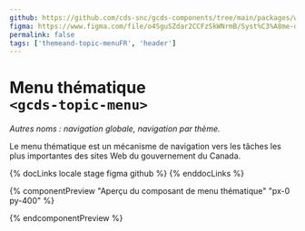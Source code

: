 ```yaml
---
github: https://github.com/cds-snc/gcds-components/tree/main/packages/web/src/components/gcds-topic-menu
figma: https://www.figma.com/file/o4SguSZdar2CCFzSkWNrmB/Syst%C3%A8me-de-design-GC?type=design&node-id=114-2818&mode=design&t=1DaL24vHpjRRfHHm-0
permalink: false
tags: ['themeand-topic-menuFR', 'header']
---
```


# Menu thématique <br>`<gcds-topic-menu>`

_Autres noms : navigation globale, navigation par thème._

Le menu thématique est un mécanisme de navigation vers les tâches les plus importantes des sites Web du gouvernement du Canada.

{% docLinks locale stage figma github %}
{% enddocLinks %}

{% componentPreview "Aperçu du composant de menu thématique" "px-0 py-400" %}

<div aria-hidden="true">
  <gcds-topic-menu>
  </gcds-topic-menu>
</div>
{% endcomponentPreview %}
